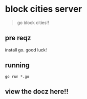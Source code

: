 # block cities server
> go block cities!! 

## pre reqz
install go. good luck!

## running 
```
go run *.go
```

## view the docz here!!
